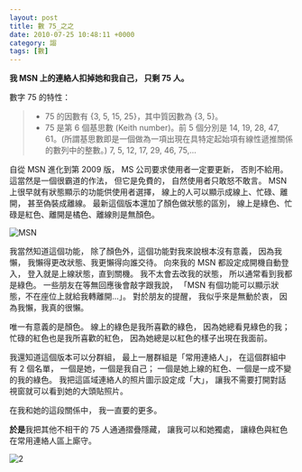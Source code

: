 ```yaml
---
layout: post
title: 數 75_之之
date: 2010-07-25 10:48:11 +0000
category: 謅
tags: [數]
---
```



**我 MSN 上的連絡人扣掉她和我自己，
只剩 75 人。**

數字 75 的特性：
>- 75 的因數有 {3, 5, 15, 25}，其中質因數為 {3, 5}。
>- 75 是第 6 個基思數 (Keith number)。前 5 個分別是 14, 19, 28, 47, 61。(所謂基思數即是一個做為一項出現在具特定起始項有線性遞推關係的數列中的整數。) 7, 5, 12, 17, 29, 46, 75,...

<!--more-->


自從 MSN 進化到第 2009 版，
MS 公司要求使用者一定要更新，
否則不給用。
這當然是一個很霸道的作法，
但它是免費的，
自然使用者只敢怒不敢言。
MSN 上很早就有狀態顯示的功能供使用者選擇，
線上的人可以顯示成線上、忙碌、離開，
甚至偽裝成離線。
最新這個版本還加了顏色做狀態的區別，
線上是綠色、忙碌是紅色、離開是橘色、離線則是無顏色。

![MSN](/blog/assets/images/2010/751.jpg)


我當然知道這個功能，
除了顏色外，這個功能對我來說根本沒有意義，
因為我懶，
我懶得更改狀態、我更懶得向誰交待。
向來我的 MSN 都設定成開機自動登入，
登入就是上線狀態，直到關機。
我不太會去改我的狀態，
所以通常看到我都是綠色。
一些朋友在等無回應後會敲字跟我說，
「MSN 有個功能可以顯示狀態，不在座位上就給我轉離開...」。
對於朋友的提醒，
我似乎來是無動於衷，
因為我懶，我真的很懶。

唯一有意義的是顏色。
線上的綠色是我所喜歡的綠色，
因為她總看見綠色的我；
忙碌的紅色也是我所喜歡的紅色，
因為她總是以紅色的樣子出現在我面前。

我還知道這個版本可以分群組，
最上一層群組是「常用連絡人」，
在這個群組中有 2 個名單，
一個是她，一個是我自己；
一個是她上線的紅色、一個是一成不變的我的綠色。
我把這區域連絡人的照片圖示設定成「大」，
讓我不需要打開對話視窗就可以看到她的大頭貼照片。

在我和她的這段關係中，
我一直要的更多。

**於是**我把其他不相干的 75 人通通摺疊隱藏，
讓我可以和她獨處，
讓綠色與紅色在常用連絡人區上廝守。

![2](/blog/assets/images/2010/752.jpg)
